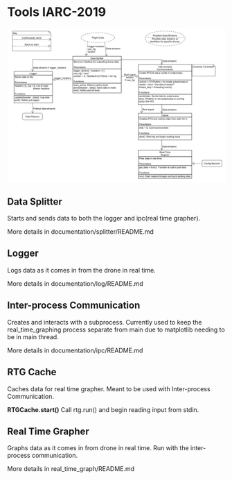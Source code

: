 # Tools IARC-2019

![tools diagram](documentation/tools_layout.png)

## Data Splitter
Starts and sends data to both the logger and ipc(real time grapher).

More details in documentation/splitter/README.md


## Logger
Logs data as it comes in from the drone in real time.

More details in documentation/log/README.md


## Inter-process Communication
Creates and interacts with a subprocess. Currently used to keep the real_time_graphing process
separate from main due to matplotlib needing to be in main thread.

More details in documentation/ipc/README.md


## RTG Cache
Caches data for real time grapher. Meant to be used with Inter-process Communication.

__RTGCache.start()__ Call rtg.run() and begin reading input from stdin.


## Real Time Grapher
Graphs data as it comes in from drone in real time. Run with the inter-process communication.

More details in real_time_graph/README.md
